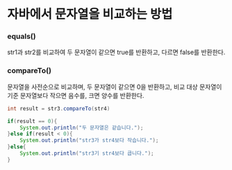 # 자바에서 문자열을 비교하는 방법

### equals()

str1과 str2를 비교하여 두 문자열이 같으면 true를 반환하고, 다르면 false를 반환한다.

### compareTo()

문자열을 사전순으로 비교하며, 두 문자열이 같으면 0을 반환하고, 비교 대상 문자열이 기준 문자열보다 작으면 음수를, 크면 양수를 반환한다.

```java
int result = str3.compareTo(str4)

if(result == 0){
	System.out.println("두 문자열은 같습니다.");
}else if(result < 0){
	System.out.println("str3가 str4보다 작습니다.");
}else{
	System.out.println("str3기 str4보다 큽니다.");
}
```